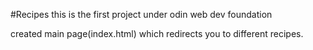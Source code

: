 #Recipes
this is the first project under odin web dev foundation

created main page(index.html) which redirects you to different recipes.